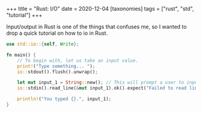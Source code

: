 +++
title = "Rust: I/O"
date = 2020-12-04
[taxonomies]
tags = ["rust", "std", "tutorial"]
+++

Input/output in Rust is one of the things that confuses me, so I wanted to drop a quick tutorial on how to io in Rust.

```rs
use std::io::{self, Write};

fn main() {
    // To begin with, let us take an input value.
    print!("Type something... ");
    io::stdout().flush().unwrap();

    let mut input_1 = String::new(); // This will prompt a user to input something.
    io::stdin().read_line(&mut input_1).ok().expect("Failed to read line.");

    println!("You typed {}.", input_1);
}
```
